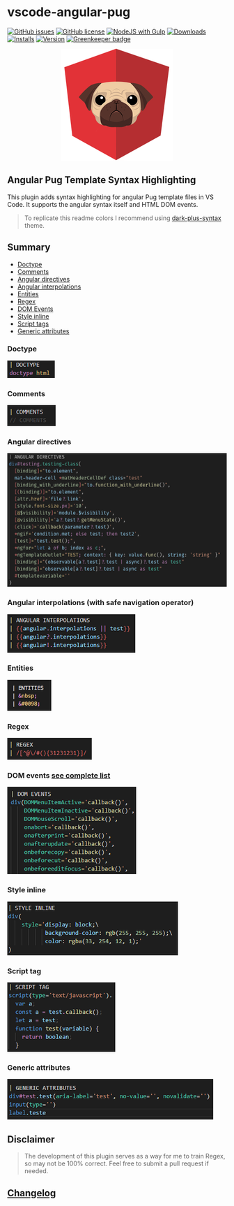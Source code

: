 # vscode-angular-pug

[![GitHub issues](https://img.shields.io/github/issues/ghaschel/vscode-angular-pug.svg)](https://github.com/ghaschel/vscode-angular-pug/issues)
[![GitHub license](https://img.shields.io/badge/license-MIT-blue.svg)](https://github.com/ghaschel/vscode-angular-pug/blob/master/LICENSE)
[![NodeJS with Gulp](https://github.com/ghaschel/vscode-angular-pug/actions/workflows/npm-gulp.yml/badge.svg?event=push)](https://github.com/ghaschel/vscode-angular-pug/actions/workflows/npm-gulp.yml)
[![Downloads](https://vsmarketplacebadges.dev/downloads-short/ghaschel.vscode-angular-pug.png)](https://marketplace.visualstudio.com/items?itemName=ghaschel.vscode-angular-pug)
[![Installs](https://vsmarketplacebadges.dev/installs-short/ghaschel.vscode-angular-pug.png)](https://marketplace.visualstudio.com/items?itemName=ghaschel.vscode-angular-pug)
[![Version](https://vsmarketplacebadges.dev/version-short/ghaschel.vscode-angular-pug.png)](https://marketplace.visualstudio.com/items?itemName=ghaschel.vscode-angular-pug)
[![Greenkeeper badge](https://badges.greenkeeper.io/ghaschel/vscode-angular-pug.svg)](https://greenkeeper.io/)

<div align="center">
    <img src="https://raw.githubusercontent.com/ghaschel/vscode-angular-pug/master/assets/angular-pug.png" title="vscode-angular-pug" alt="Logo" />
</div>

## Angular Pug Template Syntax Highlighting

This plugin adds syntax highlighting for angular Pug template files in VS Code. It supports the angular syntax itself and HTML DOM events.

> To replicate this readme colors I recommend using [dark-plus-syntax](https://marketplace.visualstudio.com/items?itemName=dunstontc.dark-plus-syntax) theme.

## Summary

- [Doctype](#doctype)
- [Comments](#comments)
- [Angular directives](#angular-directives)
- [Angular interpolations](#angular-interpolations)
- [Entities](#html-entities)
- [Regex](#regex)
- [DOM Events](#dom-events)
- [Style inline](#style-inline)
- [Script tags](#script-tags)
- [Generic attributes](#generic-attributes)

### Doctype

<span name="doctype"></span>

<img src="https://raw.githubusercontent.com/ghaschel/vscode-angular-pug/master/assets/doctype.png" title="vscode-angular-html" alt="Doctype" />

### Comments

<span name="comments"></span>

<img src="https://raw.githubusercontent.com/ghaschel/vscode-angular-pug/master/assets/comments.png" title="vscode-angular-html" alt="Comments" />

### Angular directives

<span name="angular-directives"></span>

<img src="https://raw.githubusercontent.com/ghaschel/vscode-angular-pug/master/assets/angular-directives.png" title="Angular directives" alt="Angular directives" />

### Angular interpolations (with safe navigation operator)

<span name="angular-interpolations"></span>

<img src="https://raw.githubusercontent.com/ghaschel/vscode-angular-pug/master/assets/angular-interpolations.png" title="Angular Interpolations" alt="Angular Interpolations" />

### Entities

<span name="html-entities"></span>

<img src="https://raw.githubusercontent.com/ghaschel/vscode-angular-pug/master/assets/entities.png" title="HTML Entities" alt="HTML Entities" />

### Regex

<span name="regex"></span>

<img src="https://raw.githubusercontent.com/ghaschel/vscode-angular-pug/master/assets/regex.png" title="vscode-angular-html" alt="Regex" />

### DOM events [see complete list](DOM-EVENTS.md)

<span name="dom-events"></span>

<img src="https://raw.githubusercontent.com/ghaschel/vscode-angular-pug/master/assets/dom-events.png" title="DOM events" alt="DOM events" />

### Style inline

<span name="style-inline"></span>

<img src="https://raw.githubusercontent.com/ghaschel/vscode-angular-pug/master/assets/style-inline.png" title="Style inline" alt="Style inline" />

### Script tag

<span name="script-tags"></span>

<img src="https://raw.githubusercontent.com/ghaschel/vscode-angular-pug/master/assets/script-tag.png" title="Script tags" alt="Script tag" />

### Generic attributes

<span name="generic-attributes"></span>

<img src="https://raw.githubusercontent.com/ghaschel/vscode-angular-pug/master/assets/generic-attributes.png" title="Generic attributes" alt="Generic attributes" />

## Disclaimer

> The development of this plugin serves as a way for me to train Regex, so may not be 100% correct. Feel free to submit a pull request if needed.

## [Changelog](CHANGELOG.md)
